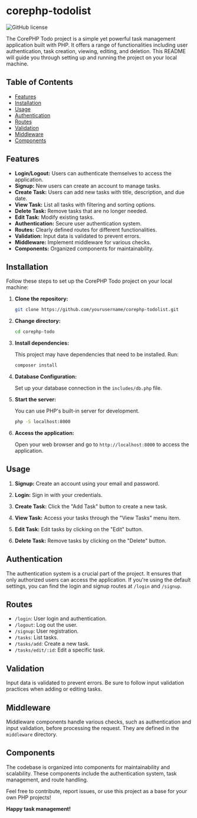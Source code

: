 # corephp-todolist

![GitHub license](https://img.shields.io/badge/license-MIT-blue.svg)

The CorePHP Todo project is a simple yet powerful task management application built with PHP. It offers a range of functionalities including user authentication, task creation, viewing, editing, and deletion. This README will guide you through setting up and running the project on your local machine.

## Table of Contents

- [Features](#features)
- [Installation](#installation)
- [Usage](#usage)
- [Authentication](#authentication)
- [Routes](#routes)
- [Validation](#validation)
- [Middleware](#middleware)
- [Components](#components)

## Features

- **Login/Logout:** Users can authenticate themselves to access the application.
- **Signup:** New users can create an account to manage tasks.
- **Create Task:** Users can add new tasks with title, description, and due date.
- **View Task:** List all tasks with filtering and sorting options.
- **Delete Task:** Remove tasks that are no longer needed.
- **Edit Task:** Modify existing tasks.
- **Authentication:** Secure user authentication system.
- **Routes:** Clearly defined routes for different functionalities.
- **Validation:** Input data is validated to prevent errors.
- **Middleware:** Implement middleware for various checks.
- **Components:** Organized components for maintainability.

## Installation

Follow these steps to set up the CorePHP Todo project on your local machine:

1. **Clone the repository:**

   ```bash
   git clone https://github.com/yourusername/corephp-todolist.git
   ```

2. **Change directory:**

   ```bash
   cd corephp-todo
   ```

3. **Install dependencies:**

   This project may have dependencies that need to be installed. Run:

   ```bash
   composer install
   ```

4. **Database Configuration:**

   Set up your database connection in the `includes/db.php` file.

5. **Start the server:**

   You can use PHP's built-in server for development.

   ```bash
   php -S localhost:8000
   ```

6. **Access the application:**

   Open your web browser and go to `http://localhost:8000` to access the application.

## Usage

1. **Signup:** Create an account using your email and password.

2. **Login:** Sign in with your credentials.

3. **Create Task:** Click the "Add Task" button to create a new task.

4. **View Task:** Access your tasks through the "View Tasks" menu item.

5. **Edit Task:** Edit tasks by clicking on the "Edit" button.

6. **Delete Task:** Remove tasks by clicking on the "Delete" button.

## Authentication

The authentication system is a crucial part of the project. It ensures that only authorized users can access the application. If you're using the default settings, you can find the login and signup routes at `/login` and `/signup`.

## Routes

- `/login`: User login and authentication.
- `/logout`: Log out the user.
- `/signup`: User registration.
- `/tasks`: List tasks.
- `/tasks/add`: Create a new task.
- `/tasks/edit/:id`: Edit a specific task.

## Validation

Input data is validated to prevent errors. Be sure to follow input validation practices when adding or editing tasks.

## Middleware

Middleware components handle various checks, such as authentication and input validation, before processing the request. They are defined in the `middleware` directory.

## Components

The codebase is organized into components for maintainability and scalability. These components include the authentication system, task management, and route handling.

Feel free to contribute, report issues, or use this project as a base for your own PHP projects!

**Happy task management!**
